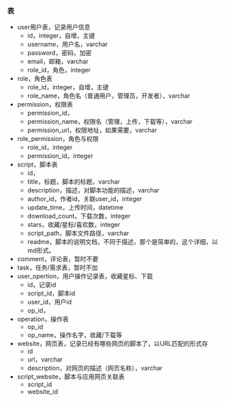 ### 表

+ user用户表，记录用户信息
    + id，integer，自增，主键
    + username，用户名，varchar
    + password，密码，加密
    + email，邮箱，varchar
    + role_id，角色，integer
+ role，角色表
    + role_id，integer，自增，主键
    + role_name，角色名（普通用户，管理员，开发者），varchar
+ permission，权限表
    + permission_id，
    + permission_name，权限名（管理，上传，下载等），varchar
    + permission_url，权限地址，如果需要，varchar
+ role_permission，角色与权限
    + role_id，integer
    + permission_id，integer
+ script，脚本表
    + id，
    + title，标题，脚本的标题，varchar
    + description，描述，对脚本功能的描述，varchar
    + author_id，作者id，关联user_id，integer
    + update_time，上传时间，datetime
    + download_count，下载次数，integer
    + stars，收藏/星标/喜欢数，integer
    + script_path，脚本文件路径，varchar
    + readme，脚本的说明文档，不同于描述，那个是简单的，这个详细，以md形式。
+ comment，评论表，暂时不要
+ task，任务/需求表，暂时不加
+ user_opertion，用户操作记录表，收藏星标、下载
    + id，记录id
    + script_id，脚本id
    + user_id，用户id
    + op_id，
+ operation，操作表
    + op_id
    + op_name，操作名字，收藏/下载等
+ website，网页表，记录已经有哪些网页的脚本了，以URL匹配的形式存
    + id
    + url，varchar
    + description，对网页的描述（网页名称），varchar
+ script_website，脚本与应用网页关联表
    + script_id
    + website_id